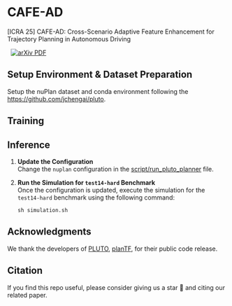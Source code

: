 # CAFE-AD

[ICRA 25] CAFE-AD: Cross-Scenario Adaptive Feature Enhancement for Trajectory Planning in Autonomous Driving

<p align="left">
<a href='https://arxiv.org/abs/2504.06584' style='padding-left: 0.5rem;'>
    <img src='https://img.shields.io/badge/arXiv-PDF-red?style=flat&logo=arXiv&logoColor=wihte' alt='arXiv PDF'>
</a>
</p>

## Setup Environment & Dataset Preparation

Setup the nuPlan dataset and conda environment following the https://github.com/jchengai/pluto.

## Training

## Inference

1. **Update the Configuration**  
   Change the `nuplan` configuration in the [script/run_pluto_planner](script/run_pluto_planner) file.

2. **Run the Simulation for `test14-hard` Benchmark**  
   Once the configuration is updated, execute the simulation for the `test14-hard` benchmark using the following command:

   ```
   sh simulation.sh
   ```

## Acknowledgments
We thank the developers of [PLUTO](https://github.com/jchengai/pluto), [planTF](https://github.com/jchengai/planTF), for their public code release.

## Citation

If you find this repo useful, please consider giving us a star 🌟 and citing our related paper.

